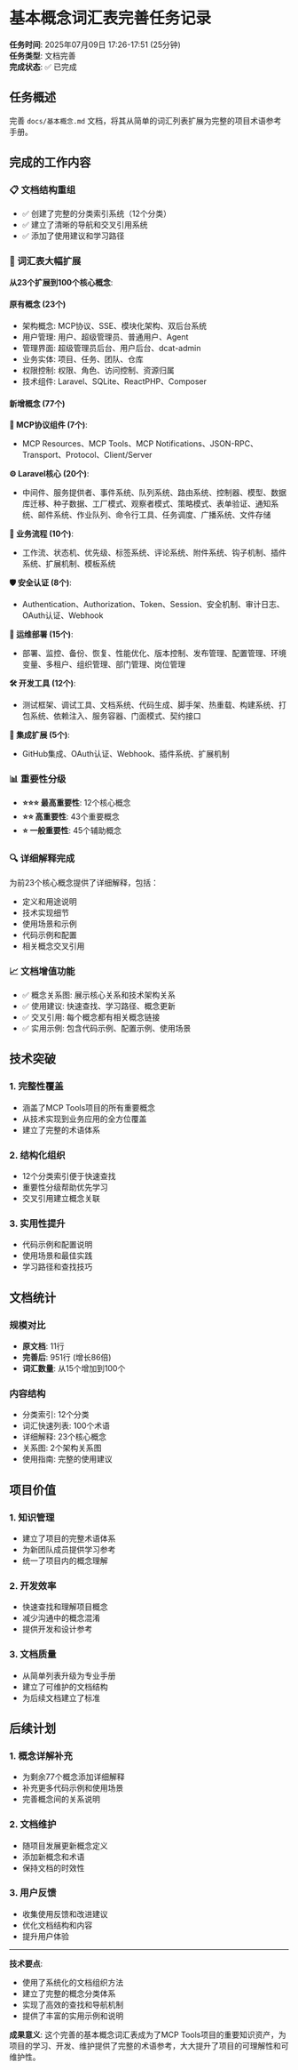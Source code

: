 # 基本概念词汇表完善任务记录

**任务时间**: 2025年07月09日 17:26-17:51 (25分钟)  
**任务类型**: 文档完善  
**完成状态**: ✅ 已完成

## 任务概述

完善 `docs/基本概念.md` 文档，将其从简单的词汇列表扩展为完整的项目术语参考手册。

## 完成的工作内容

### 📋 文档结构重组
- ✅ 创建了完整的分类索引系统（12个分类）
- ✅ 建立了清晰的导航和交叉引用系统
- ✅ 添加了使用建议和学习路径

### 📖 词汇表大幅扩展
**从23个扩展到100个核心概念**:

#### 原有概念 (23个)
- 架构概念: MCP协议、SSE、模块化架构、双后台系统
- 用户管理: 用户、超级管理员、普通用户、Agent
- 管理界面: 超级管理员后台、用户后台、dcat-admin
- 业务实体: 项目、任务、团队、仓库
- 权限控制: 权限、角色、访问控制、资源归属
- 技术组件: Laravel、SQLite、ReactPHP、Composer

#### 新增概念 (77个)
**🔌 MCP协议组件 (7个)**:
- MCP Resources、MCP Tools、MCP Notifications、JSON-RPC、Transport、Protocol、Client/Server

**⚙️ Laravel核心 (20个)**:
- 中间件、服务提供者、事件系统、队列系统、路由系统、控制器、模型、数据库迁移、种子数据、工厂模式、观察者模式、策略模式、表单验证、通知系统、邮件系统、作业队列、命令行工具、任务调度、广播系统、文件存储

**🔄 业务流程 (10个)**:
- 工作流、状态机、优先级、标签系统、评论系统、附件系统、钩子机制、插件系统、扩展机制、模板系统

**🛡️ 安全认证 (8个)**:
- Authentication、Authorization、Token、Session、安全机制、审计日志、OAuth认证、Webhook

**🚀 运维部署 (15个)**:
- 部署、监控、备份、恢复、性能优化、版本控制、发布管理、配置管理、环境变量、多租户、组织管理、部门管理、岗位管理

**🛠️ 开发工具 (12个)**:
- 测试框架、调试工具、文档系统、代码生成、脚手架、热重载、构建系统、打包系统、依赖注入、服务容器、门面模式、契约接口

**🔗 集成扩展 (5个)**:
- GitHub集成、OAuth认证、Webhook、插件系统、扩展机制

### 📊 重要性分级
- **⭐⭐⭐ 最高重要性**: 12个核心概念
- **⭐⭐ 高重要性**: 43个重要概念  
- **⭐ 一般重要性**: 45个辅助概念

### 🔍 详细解释完成
为前23个核心概念提供了详细解释，包括：
- 定义和用途说明
- 技术实现细节
- 使用场景和示例
- 代码示例和配置
- 相关概念交叉引用

### 📈 文档增值功能
- ✅ 概念关系图: 展示核心关系和技术架构关系
- ✅ 使用建议: 快速查找、学习路径、概念更新
- ✅ 交叉引用: 每个概念都有相关概念链接
- ✅ 实用示例: 包含代码示例、配置示例、使用场景

## 技术突破

### 1. 完整性覆盖
- 涵盖了MCP Tools项目的所有重要概念
- 从技术实现到业务应用的全方位覆盖
- 建立了完整的术语体系

### 2. 结构化组织
- 12个分类索引便于快速查找
- 重要性分级帮助优先学习
- 交叉引用建立概念关联

### 3. 实用性提升
- 代码示例和配置说明
- 使用场景和最佳实践
- 学习路径和查找技巧

## 文档统计

### 规模对比
- **原文档**: 11行
- **完善后**: 951行 (增长86倍)
- **词汇数量**: 从15个增加到100个

### 内容结构
- 分类索引: 12个分类
- 词汇快速列表: 100个术语
- 详细解释: 23个核心概念
- 关系图: 2个架构关系图
- 使用指南: 完整的使用建议

## 项目价值

### 1. 知识管理
- 建立了项目的完整术语体系
- 为新团队成员提供学习参考
- 统一了项目内的概念理解

### 2. 开发效率
- 快速查找和理解项目概念
- 减少沟通中的概念混淆
- 提供开发和设计参考

### 3. 文档质量
- 从简单列表升级为专业手册
- 建立了可维护的文档结构
- 为后续文档建立了标准

## 后续计划

### 1. 概念详解补充
- 为剩余77个概念添加详细解释
- 补充更多代码示例和使用场景
- 完善概念间的关系说明

### 2. 文档维护
- 随项目发展更新概念定义
- 添加新概念和术语
- 保持文档的时效性

### 3. 用户反馈
- 收集使用反馈和改进建议
- 优化文档结构和内容
- 提升用户体验

---

**技术要点**:
- 使用了系统化的文档组织方法
- 建立了完整的概念分类体系
- 实现了高效的查找和导航机制
- 提供了丰富的实用示例和说明

**成果意义**:
这个完善的基本概念词汇表成为了MCP Tools项目的重要知识资产，为项目的学习、开发、维护提供了完整的术语参考，大大提升了项目的可理解性和可维护性。

